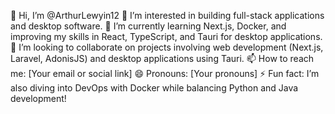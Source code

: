 👋 Hi, I’m @ArthurLewyin12
👀 I’m interested in building full-stack applications and desktop software.
🌱 I’m currently learning Next.js, Docker, and improving my skills in React, TypeScript, and Tauri for desktop applications.
💞️ I’m looking to collaborate on projects involving web development (Next.js, Laravel, AdonisJS) and desktop applications using Tauri.
📫 How to reach me: [Your email or social link]
😄 Pronouns: [Your pronouns]
⚡ Fun fact: I’m also diving into DevOps with Docker while balancing Python and Java development!
<!--- ArthurLewyin12/ArthurLewyin12 is a ✨ special ✨ repository because its `README.md` (this file) appears on your GitHub profile. You can click the Preview link to take a look at your changes. --->
